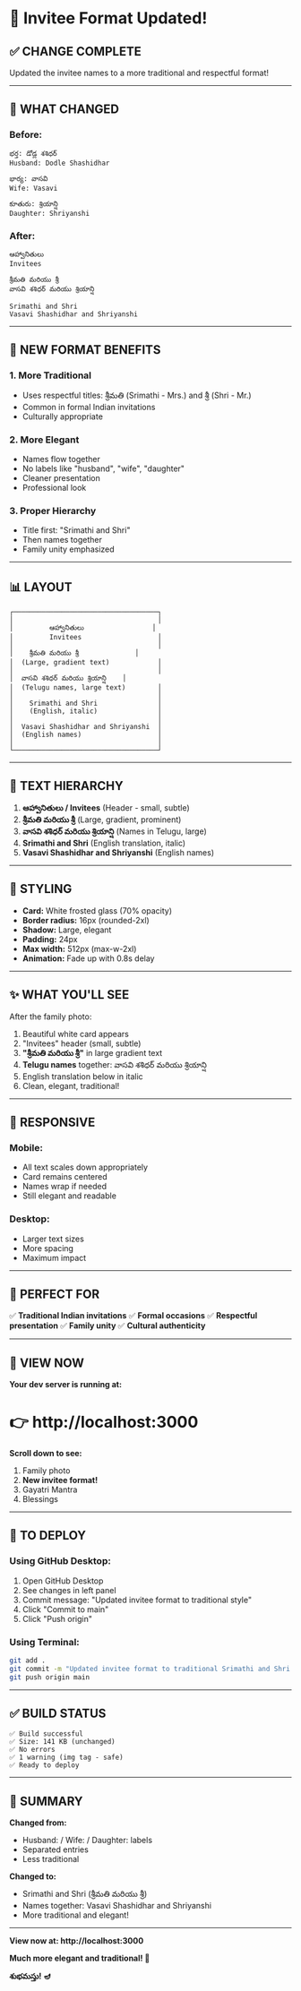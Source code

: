 # 🎯 Invitee Format Updated!

## ✅ CHANGE COMPLETE

Updated the invitee names to a more traditional and respectful format!

---

## 📝 WHAT CHANGED

### Before:
```
భర్త: డోడ్ల శశిధర్
Husband: Dodle Shashidhar

భార్య: వాసవి
Wife: Vasavi

కూతురు: శ్రియాన్షి
Daughter: Shriyanshi
```

### After:
```
ఆహ్వానితులు
Invitees

శ్రీమతి మరియు శ్రీ
వాసవి శశిధర్ మరియు శ్రియాన్షి

Srimathi and Shri
Vasavi Shashidhar and Shriyanshi
```

---

## 🎨 NEW FORMAT BENEFITS

### 1. **More Traditional**
- Uses respectful titles: శ్రీమతి (Srimathi - Mrs.) and శ్రీ (Shri - Mr.)
- Common in formal Indian invitations
- Culturally appropriate

### 2. **More Elegant**
- Names flow together
- No labels like "husband", "wife", "daughter"
- Cleaner presentation
- Professional look

### 3. **Proper Hierarchy**
- Title first: "Srimathi and Shri"
- Then names together
- Family unity emphasized

---

## 📊 LAYOUT

```
┌────────────────────────────────────┐
│                                    │
│         ఆహ్వానితులు                 │
│         Invitees                   │
│                                    │
│    శ్రీమతి మరియు శ్రీ              │
│  (Large, gradient text)            │
│                                    │
│  వాసవి శశిధర్ మరియు శ్రియాన్షి    │
│  (Telugu names, large text)        │
│                                    │
│    Srimathi and Shri               │
│    (English, italic)               │
│                                    │
│  Vasavi Shashidhar and Shriyanshi  │
│  (English names)                   │
│                                    │
└────────────────────────────────────┘
```

---

## 🎯 TEXT HIERARCHY

1. **ఆహ్వానితులు / Invitees** (Header - small, subtle)
2. **శ్రీమతి మరియు శ్రీ** (Large, gradient, prominent)
3. **వాసవి శశిధర్ మరియు శ్రియాన్షి** (Names in Telugu, large)
4. **Srimathi and Shri** (English translation, italic)
5. **Vasavi Shashidhar and Shriyanshi** (English names)

---

## 🌟 STYLING

- **Card:** White frosted glass (70% opacity)
- **Border radius:** 16px (rounded-2xl)
- **Shadow:** Large, elegant
- **Padding:** 24px
- **Max width:** 512px (max-w-2xl)
- **Animation:** Fade up with 0.8s delay

---

## ✨ WHAT YOU'LL SEE

After the family photo:

1. Beautiful white card appears
2. "Invitees" header (small, subtle)
3. **"శ్రీమతి మరియు శ్రీ"** in large gradient text
4. **Telugu names** together: వాసవి శశిధర్ మరియు శ్రియాన్షి
5. English translation below in italic
6. Clean, elegant, traditional!

---

## 📱 RESPONSIVE

### Mobile:
- All text scales down appropriately
- Card remains centered
- Names wrap if needed
- Still elegant and readable

### Desktop:
- Larger text sizes
- More spacing
- Maximum impact

---

## 🎊 PERFECT FOR

✅ **Traditional Indian invitations**
✅ **Formal occasions**
✅ **Respectful presentation**
✅ **Family unity**
✅ **Cultural authenticity**

---

## 🔄 VIEW NOW

**Your dev server is running at:**
# 👉 http://localhost:3000

**Scroll down to see:**
1. Family photo
2. **New invitee format!**
3. Gayatri Mantra
4. Blessings

---

## 🚀 TO DEPLOY

### Using GitHub Desktop:
1. Open GitHub Desktop
2. See changes in left panel
3. Commit message: "Updated invitee format to traditional style"
4. Click "Commit to main"
5. Click "Push origin"

### Using Terminal:
```bash
git add .
git commit -m "Updated invitee format to traditional Srimathi and Shri style"
git push origin main
```

---

## ✅ BUILD STATUS

```
✅ Build successful
✅ Size: 141 KB (unchanged)
✅ No errors
✅ 1 warning (img tag - safe)
✅ Ready to deploy
```

---

## 🎯 SUMMARY

**Changed from:**
- Husband: / Wife: / Daughter: labels
- Separated entries
- Less traditional

**Changed to:**
- Srimathi and Shri (శ్రీమతి మరియు శ్రీ)
- Names together: Vasavi Shashidhar and Shriyanshi
- More traditional and elegant!

---

**View now at: http://localhost:3000**

**Much more elegant and traditional! 🎊**

**శుభమస్తు! 🪔**

